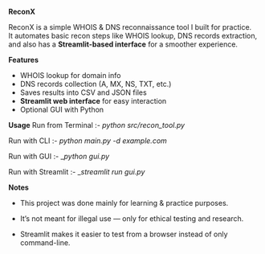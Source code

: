 **ReconX**

ReconX is a simple WHOIS & DNS reconnaissance tool I built for practice.  
It automates basic recon steps like WHOIS lookup, DNS records extraction, and also has a **Streamlit-based interface** for a smoother experience.  



**Features**
- WHOIS lookup for domain info  
- DNS records collection (A, MX, NS, TXT, etc.)  
- Saves results into CSV and JSON files  
- **Streamlit web interface** for easy interaction  
- Optional GUI with Python  



**Usage**
Run from Terminal :-
_python src/recon_tool.py_

Run with CLI :-
_python main.py -d example.com_

Run with GUI :-
__python gui.py_

Run with Streamlit :-
__streamlit run gui.py_


**Notes**

- This project was done mainly for learning & practice purposes.

- It’s not meant for illegal use — only for ethical testing and research.

- Streamlit makes it easier to test from a browser instead of only command-line.
